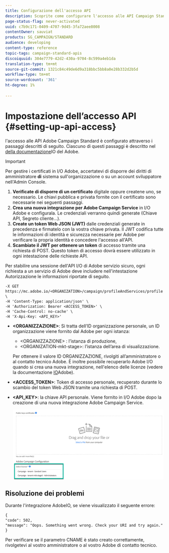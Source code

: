 ```yaml
---
title: Configurazione dell'accesso API
description: Scoprite come configurare l'accesso alle API Campaign Standard.
page-status-flag: never-activated
uuid: c7b9c171-0409-4707-9d45-3fa72aee8008
contentOwner: sauviat
products: SG_CAMPAIGN/STANDARD
audience: developing
content-type: reference
topic-tags: campaign-standard-apis
discoiquuid: 304e7779-42d2-430a-9704-8c599a4eb1da
translation-type: tm+mt
source-git-commit: 1321c84c49de6d9a318bbc5bb8a0e28b332d2b5d
workflow-type: tm+mt
source-wordcount: '361'
ht-degree: 1%

---
```



# Impostazione dell’accesso API {#setting-up-api-access}

 l&#39;accesso alle API Adobe Campaign Standard è configurato attraverso i passaggi descritti di seguito. Ciascuno di questi passaggi è descritto nel [della documentazione](https://www.adobe.io/authentication/auth-methods.html#!AdobeDocs/adobeio-auth/master/AuthenticationOverview/ServiceAccountIntegration.md)IO del Adobe.

>[!IMPORTANT]
>
>Per gestire i certificati in  I/O Adobe, accertatevi di disporre dei diritti di amministratore <b>di</b> sistema sull&#39;organizzazione o su un account [](https://helpx.adobe.com/enterprise/using/manage-developers.html)</a> sviluppatore nell&#39;Admin Console.

1. **Verificate di disporre di un certificato** digitale oppure createne uno, se necessario. Le chiavi pubblica e privata fornite con il certificato sono necessarie nei seguenti passaggi.
1. **Crea una nuova integrazione per  Adobe Campaign Service** in  I/O Adobe e configurala. Le credenziali verranno quindi generate (Chiave API, Segreto cliente...).
1. **Create un token Web JSON (JWT)** dalle credenziali generate in precedenza e firmatelo con la vostra chiave privata. Il JWT codifica tutte le informazioni di identità e sicurezza necessarie per  Adobe per verificare la propria identità e concedere l&#39;accesso all&#39;API.
1. **Scambiate il JWT per ottenere un token** di accesso tramite una richiesta di POST. Questo token di accesso dovrà essere utilizzato in ogni intestazione delle richieste API.

Per stabilire una sessione dell&#39;API I/O di Adobe  servizio sicuro, ogni richiesta a un servizio di Adobe  deve includere nell&#39;intestazione Autorizzazione le informazioni riportate di seguito.

```
-X GET https://mc.adobe.io/<ORGANIZATION>/campaign/profileAndServices/profile \
-H 'Content-Type: application/json' \
-H 'Authorization: Bearer <ACCESS_TOKEN>' \
-H 'Cache-Control: no-cache' \
-H 'X-Api-Key: <API_KEY>'
```

* **&lt;ORGANIZZAZIONE>**: Si tratta dell’ID organizzazione personale, un ID organizzazione viene fornito dal Adobe  per ogni istanza:

   * &lt;ORGANIZZAZIONE> : l’istanza di produzione,
   * &lt;ORGANIZATION-mkt-stage>: l’istanza dell’area di visualizzazione.

   Per ottenere il valore ID ORGANIZZAZIONE, rivolgiti all’amministratore o al contatto tecnico  Adobe. È inoltre possibile recuperarlo  Adobe I/O quando si crea una nuova integrazione, nell&#39;elenco delle licenze (vedere la documentazione <a href="https://www.adobe.io/authentication.html">IO</a>Adobe).

* **&lt;ACCESS_TOKEN>**: Token di accesso personale, recuperato durante lo scambio del token Web JSON tramite una richiesta di POST.

* **&lt;API_KEY>**: la chiave API personale. Viene fornito in  I/O Adobe dopo la creazione di una nuova integrazione  Adobe Campaign Service.

   ![testo alt](assets/tenant.png)

## Risoluzione dei problemi

Durante l&#39;integrazione AdobeIO, se viene visualizzato il seguente errore:

```
{ 
"code": 502, 
"message": "Oops. Something went wrong. Check your URI and try again." 
}
```


Per verificare se il parametro CNAME è stato creato correttamente, rivolgetevi al vostro amministratore o al vostro  Adobe di contatto tecnico.